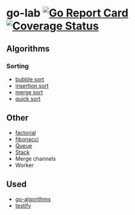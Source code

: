 # go-lab [![Go Report Card](https://goreportcard.com/badge/github.com/tennuem/go-lab)](https://goreportcard.com/report/github.com/tennuem/go-lab) [![Coverage Status](https://coveralls.io/repos/github/tennuem/go-lab/badge.svg)](https://coveralls.io/github/tennuem/go-lab)

## Algorithms

### Sorting

* [bubble sort](https://en.wikipedia.org/wiki/Bubble_sort)
* [insertion sort](https://en.wikipedia.org/wiki/Insertion_sort)
* [merge sort](https://en.wikipedia.org/wiki/Merge_sort)
* [quick sort](https://en.wikipedia.org/wiki/Quicksort)

## Other

* [factorial](https://en.wikipedia.org/wiki/Factorial)
* [fibonacci](https://en.wikipedia.org/wiki/Fibonacci_number)
* [Queue](https://en.wikipedia.org/wiki/Queue_(abstract_data_type))
* [Stack](https://en.wikipedia.org/wiki/Stack_(abstract_data_type))
* Merge channels
* Worker

## Used

* [go-algorithms](https://github.com/0xAX/go-algorithms)
* [testify](https://github.com/stretchr/testify)

